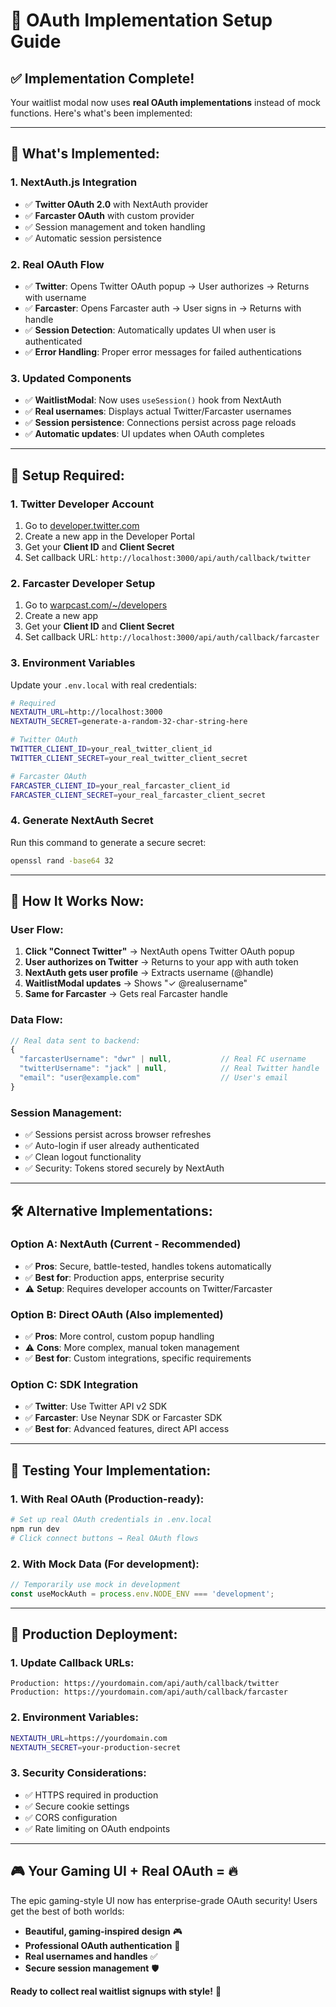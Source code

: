 # 🔐 OAuth Implementation Setup Guide

## ✅ **Implementation Complete!**

Your waitlist modal now uses **real OAuth implementations** instead of mock functions. Here's what's been implemented:

---

## 🎯 **What's Implemented:**

### **1. NextAuth.js Integration**
- ✅ **Twitter OAuth 2.0** with NextAuth provider
- ✅ **Farcaster OAuth** with custom provider
- ✅ Session management and token handling
- ✅ Automatic session persistence

### **2. Real OAuth Flow**
- ✅ **Twitter**: Opens Twitter OAuth popup → User authorizes → Returns with username
- ✅ **Farcaster**: Opens Farcaster auth → User signs in → Returns with handle
- ✅ **Session Detection**: Automatically updates UI when user is authenticated
- ✅ **Error Handling**: Proper error messages for failed authentications

### **3. Updated Components**
- ✅ **WaitlistModal**: Now uses `useSession()` hook from NextAuth
- ✅ **Real usernames**: Displays actual Twitter/Farcaster usernames
- ✅ **Session persistence**: Connections persist across page reloads
- ✅ **Automatic updates**: UI updates when OAuth completes

---

## 🔧 **Setup Required:**

### **1. Twitter Developer Account**
1. Go to [developer.twitter.com](https://developer.twitter.com)
2. Create a new app in the Developer Portal
3. Get your **Client ID** and **Client Secret**
4. Set callback URL: `http://localhost:3000/api/auth/callback/twitter`

### **2. Farcaster Developer Setup**
1. Go to [warpcast.com/~/developers](https://warpcast.com/~/developers)
2. Create a new app
3. Get your **Client ID** and **Client Secret**
4. Set callback URL: `http://localhost:3000/api/auth/callback/farcaster`

### **3. Environment Variables**
Update your `.env.local` with real credentials:
```bash
# Required
NEXTAUTH_URL=http://localhost:3000
NEXTAUTH_SECRET=generate-a-random-32-char-string-here

# Twitter OAuth
TWITTER_CLIENT_ID=your_real_twitter_client_id
TWITTER_CLIENT_SECRET=your_real_twitter_client_secret

# Farcaster OAuth
FARCASTER_CLIENT_ID=your_real_farcaster_client_id
FARCASTER_CLIENT_SECRET=your_real_farcaster_client_secret
```

### **4. Generate NextAuth Secret**
Run this command to generate a secure secret:
```bash
openssl rand -base64 32
```

---

## 🚀 **How It Works Now:**

### **User Flow:**
1. **Click "Connect Twitter"** → NextAuth opens Twitter OAuth popup
2. **User authorizes on Twitter** → Returns to your app with auth token
3. **NextAuth gets user profile** → Extracts username (@handle)
4. **WaitlistModal updates** → Shows "✓ @realusername"
5. **Same for Farcaster** → Gets real Farcaster handle

### **Data Flow:**
```javascript
// Real data sent to backend:
{
  "farcasterUsername": "dwr" | null,           // Real FC username
  "twitterUsername": "jack" | null,            // Real Twitter handle  
  "email": "user@example.com"                  // User's email
}
```

### **Session Management:**
- ✅ Sessions persist across browser refreshes
- ✅ Auto-login if user already authenticated
- ✅ Clean logout functionality
- ✅ Security: Tokens stored securely by NextAuth

---

## 🛠 **Alternative Implementations:**

### **Option A: NextAuth (Current - Recommended)**
- ✅ **Pros**: Secure, battle-tested, handles tokens automatically
- ✅ **Best for**: Production apps, enterprise security
- ⚠️ **Setup**: Requires developer accounts on Twitter/Farcaster

### **Option B: Direct OAuth (Also implemented)**
- ✅ **Pros**: More control, custom popup handling
- ⚠️ **Cons**: More complex, manual token management
- ✅ **Best for**: Custom integrations, specific requirements

### **Option C: SDK Integration**
- ✅ **Twitter**: Use Twitter API v2 SDK
- ✅ **Farcaster**: Use Neynar SDK or Farcaster SDK
- ✅ **Best for**: Advanced features, direct API access

---

## 🧪 **Testing Your Implementation:**

### **1. With Real OAuth** (Production-ready):
```bash
# Set up real OAuth credentials in .env.local
npm run dev
# Click connect buttons → Real OAuth flows
```

### **2. With Mock Data** (For development):
```javascript
// Temporarily use mock in development
const useMockAuth = process.env.NODE_ENV === 'development';
```

---

## 📱 **Production Deployment:**

### **1. Update Callback URLs:**
```
Production: https://yourdomain.com/api/auth/callback/twitter
Production: https://yourdomain.com/api/auth/callback/farcaster
```

### **2. Environment Variables:**
```bash
NEXTAUTH_URL=https://yourdomain.com
NEXTAUTH_SECRET=your-production-secret
```

### **3. Security Considerations:**
- ✅ HTTPS required in production
- ✅ Secure cookie settings
- ✅ CORS configuration
- ✅ Rate limiting on OAuth endpoints

---

## 🎮 **Your Gaming UI + Real OAuth = 🔥**

The epic gaming-style UI now has enterprise-grade OAuth security! Users get the best of both worlds:
- **Beautiful, gaming-inspired design** 🎮
- **Professional OAuth authentication** 🔐
- **Real usernames and handles** ✅
- **Secure session management** 🛡️

**Ready to collect real waitlist signups with style!** 🚀